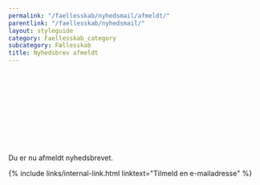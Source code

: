 ```yaml
---
permalink: "/faellesskab/nyhedsmail/afmeldt/"
parentlink: "/faellesskab/nyhedsmail/"
layout: styleguide
category: Faellesskab_category
subcategory: Fællesskab
title: Nyhedsbrev afmeldt
---
```


<div class="alert alert-success mt-5" id="newsletter-alert">
    <svg class="icon-svg alert-icon" aria-label="Succes" focusable="false"><use xlink:href="#check-circle"></use></svg>
    <div class="alert-body">
        <p class="alert-text">Du er nu afmeldt nyhedsbrevet.</p>
    </div>
</div>

<p class="mt-9 mb-9 pt-0">
    {% include links/internal-link.html linktext="Tilmeld en e-mailadresse" %}
</p>
